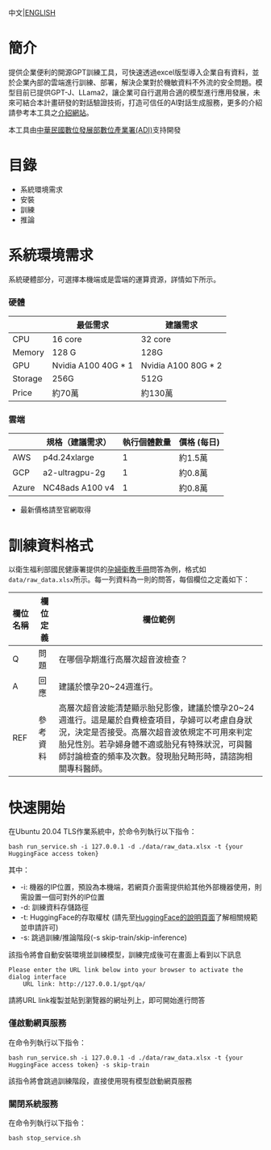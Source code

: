 中文|[ENGLISH](https://github.com/iii-org/gpt-inside-llama2/blob/master/README_EN.md)

# 簡介

提供企業便利的開源GPT訓練工具，可快速透過excel版型導入企業自有資料，並於企業內部的雲端進行訓練、部署，解決企業對於機敏資料不外流的安全問題。模型目前已提供GPT-J、LLama2，讓企業可自行選用合適的模型進行應用發展，未來可結合本計畫研發的對話驗證技術，打造可信任的AI對話生成服務，更多的介紹請參考本工具之[介紹網站](http://www.openiii.org/)。

本工具由[中華民國數位發展部數位產業署(ADI)](https://moda.gov.tw/ADI/)支持開發
# 目錄

* 系統環境需求
* 安裝
* 訓練
* 推論

# 系統環境需求
系統硬體部分，可選擇本機端或是雲端的運算資源，詳情如下所示。
### 硬體


|         | 最低需求            | 建議需求            |
| :-------- | --------------------- | --------------------- |
| CPU     | 16 core             | 32 core             |
| Memory  | 128 G               | 128G                 |
| GPU     | Nvidia A100 40G * 1 | Nvidia A100 80G * 2 |
| Storage | 256G                | 512G                |
| Price   | 約70萬               | 約130萬 |

### 雲端

|         | 規格（建議需求）  | 執行個體數量       |價格 (每日)           |
| :-------| -------------- | -----------------|-------------------- |
| AWS     | p4d.24xlarge   | 1                |約1.5萬               |
| GCP     | a2-ultragpu-2g | 1                |約0.8萬               |
| Azure   | NC48ads A100 v4 | 1               |約0.8萬               |
* 最新價格請至官網取得

# 訓練資料格式

以衛生福利部國民健康署提供的[孕婦衛教手冊](https://www.hpa.gov.tw/Pages/EBook.aspx?nodeid=1454)問答為例，格式如```data/raw_data.xlsx```所示。每一列資料為一則的問答，每個欄位之定義如下：


| 欄位名稱      | 欄位定義   | 欄位範例                                                  |
| :-------------- | ------------ | ----------------------------------------------------------- |
| Q      | 問題    | 在哪個孕期進行高層次超音波檢查？          |
| A      | 回應    | 建議於懷孕20~24週進行。                                                      |
| REF    | 參考資料 | 高層次超音波能清楚顯示胎兒影像，建議於懷孕20~24週進行。這是屬於自費檢查項目，孕婦可以考慮自身狀況，決定是否接受。高層次超音波依規定不可用來判定胎兒性別。若孕婦身體不適或胎兒有特殊狀況，可與醫師討論檢查的頻率及次數。發現胎兒畸形時，請諮詢相關專科醫師。 |

# 快速開始
在Ubuntu 20.04 TLS作業系統中，於命令列執行以下指令：
```
bash run_service.sh -i 127.0.0.1 -d ./data/raw_data.xlsx -t {your HuggingFace access token}
```
其中：
- -i: 機器的IP位置，預設為本機端，若網頁介面需提供給其他外部機器使用，則需設置一個可對外的IP位置
- -d: 訓練資料存儲路徑
- -t: HuggingFace的存取權杖 (請先至[HuggingFace的說明頁面](https://huggingface.co/meta-llama/Llama-2-7b-hf)了解相關規範並申請許可)
- -s: 跳過訓練/推論階段(-s skip-train/skip-inference)

該指令將會自動安裝環境並訓練模型，訓練完成後可在畫面上看到以下訊息
```
Please enter the URL link below into your browser to activate the dialog interface
    URL link: http://127.0.0.1/gpt/qa/
```
請將URL link複製並貼到瀏覽器的網址列上，即可開始進行問答

### 僅啟動網頁服務
在命令列執行以下指令：
```
bash run_service.sh -i 127.0.0.1 -d ./data/raw_data.xlsx -t {your HuggingFace access token} -s skip-train
```
該指令將會跳過訓練階段，直接使用現有模型啟動網頁服務

### 關閉系統服務
在命令列執行以下指令：
```
bash stop_service.sh
```
